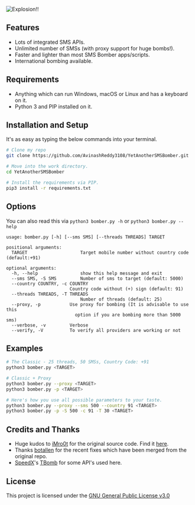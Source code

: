 ![Explosion!!](https://imgur.com/download/FPZPLK9)

## Features
- Lots of integrated SMS APIs.
- Unlimited number of SMSs (with proxy support for huge bombs!).
- Faster and lighter than most SMS Bomber apps/scripts.
- International bombing available.

## Requirements
- Anything which can run Windows, macOS or Linux and has a keyboard on it.
- Python 3 and PIP installed on it.

## Installation and Setup
It's as easy as typing the below commands into your terminal.
```bash
# Clone my repo
git clone https://github.com/AvinashReddy3108/YetAnotherSMSBomber.git

# Move into the work directory.
cd YetAnotherSMSBomber

# Install the requirements via PIP.
pip3 install -r requirements.txt
```

## Options
You can also read this via `python3 bomber.py -h` or `python3 bomber.py --help`

```
usage: bomber.py [-h] [--sms SMS] [--threads THREADS] TARGET

positional arguments:
  TARGET                    Target mobile number without country code (default:+91)

optional arguments:
  -h, --help                show this help message and exit
  --sms SMS, -S SMS         Number of sms to target (default: 5000)
  --country COUNTRY, -c COUNTRY
                        Country code without (+) sign (default: 91)
  --threads THREADS, -T THREADS
                            Number of threads (default: 25)
  --proxy, -p           Use proxy for bombing (It is advisable to use this
                          option if you are bombing more than 5000 sms)
  --verbose, -v         Verbose
  --verify, -V          To verify all providers are working or not
```

## Examples
```bash
# The Classic - 25 threads, 50 SMSs, Country Code: +91
python3 bomber.py <TARGET>

# Classic + Proxy
python3 bomber.py --proxy <TARGET>
python3 bomber.py -p <TARGET>

# Here's how you use all possible parameters to your taste.
python3 bomber.py --proxy --sms 500 --country 91 <TARGET>
python3 bomber.py -p -S 500 -c 91 -T 30 <TARGET>
```

## Credits and Thanks
- Huge kudos to [iMro0t](https://github.com/iMro0t) for the original source code. Find it [here](https://github.com/iMro0t/bomb3r/).
- Thanks [botallen](https://github.com/botallen) for the recent fixes which have been merged from the original repo.
- [SpeedX](https://github.com/TheSpeedX)'s [TBomb](https://github.com/TheSpeedX/TBomb) for some API's used here.

## License
This project is licensed under the [GNU General Public License v3.0](https://github.com/AvinashReddy3108/YetAnotherSMSBomber/blob/master/LICENSE)
